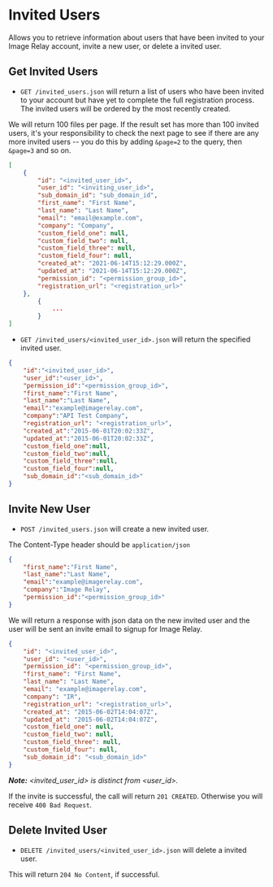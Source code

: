 Invited Users
===========

Allows you to retrieve information about users that have been invited to your Image Relay account, invite a new user, or delete a invited user.

Get Invited Users
---------------

* `GET /invited_users.json` will return a list of users who have been invited to your account but have yet to complete the full registration process. The invited users will be ordered by the most recently created.

We will return 100 files per page. If the result set has more than 100 invited users, it's your responsibility to check the next page to see if there are any more invited users -- you do this by adding `&page=2` to the query, then `&page=3` and so on.

```json
[
    {
        "id": "<invited_user_id>",
        "user_id": "<inviting_user_id>",
        "sub_domain_id": "sub_domain_id",
        "first_name": "First Name",
        "last_name": "Last Name",
        "email": "email@example.com",
        "company": "Company",
        "custom_field_one": null,
        "custom_field_two": null,
        "custom_field_three": null,
        "custom_field_four": null,
        "created_at": "2021-06-14T15:12:29.000Z",
        "updated_at": "2021-06-14T15:12:29.000Z",
        "permission_id": "<permission_group_id>",
        "registration_url": "<registration_url>"
    },
		{
			...
		}
]
```

* `GET /invited_users/<invited_user_id>.json` will return the specified invited user.

```json
{
	"id":"<invited_user_id>",
	"user_id":"<user_id>",
	"permission_id":"<permission_group_id>",
	"first_name":"First Name",
	"last_name":"Last Name",
	"email":"example@imagerelay.com",
	"company":"API Test Company",
	"registration_url": "<registration_url>",
	"created_at":"2015-06-01T20:02:33Z",
	"updated_at":"2015-06-01T20:02:33Z",
	"custom_field_one":null,
	"custom_field_two":null,
	"custom_field_three":null,
	"custom_field_four":null,
	"sub_domain_id":"<sub_domain_id>"
}
```

Invite New User
---------------

* `POST /invited_users.json` will create a new invited user.

The Content-Type header should be `application/json`

```json
{
	"first_name":"First Name",
	"last_name":"Last Name",
	"email":"example@imagerelay.com",
	"company":"Image Relay",
	"permission_id":"<permission_group_id>"
}
```

We will return a response with json data on the new invited user and the user will be sent an invite email to signup for Image Relay.

```json
{
	"id": "<invited_user_id>",
	"user_id": "<user_id>",
	"permission_id": "<permission_group_id>",
	"first_name": "First Name",
	"last_name": "Last Name",
	"email": "example@imagerelay.com",
	"company": "IR",
	"registration_url": "<registration_url>",
	"created_at": "2015-06-02T14:04:07Z",
	"updated_at": "2015-06-02T14:04:07Z",
	"custom_field_one": null,
	"custom_field_two": null,
	"custom_field_three": null,
	"custom_field_four": null,
	"sub_domain_id": "<sub_domain_id>"
}
```

_**Note:** <invited_user_id> is distinct from <user_id>._

If the invite is successful, the call will return `201 CREATED`.  Otherwise you will receive `400 Bad Request`.

Delete Invited User
--------------------

* `DELETE /invited_users/<invited_user_id>.json` will delete a invited user.

This will return `204 No Content`, if successful.
